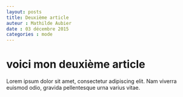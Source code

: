 ```yaml
---
layout: posts
title: Deuxième article 
auteur : Mathilde Aubier 
date : 03 décembre 2015
categories : mode
---
```



<h1>voici mon deuxième article</h1>
<p>Lorem ipsum dolor sit amet, consectetur adipiscing elit. Nam viverra euismod odio, gravida pellentesque urna varius vitae.</p>